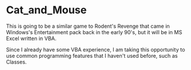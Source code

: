 # Cat_and_Mouse
This is going to be a similar game to Rodent's Revenge that came in Windows's Entertainment pack back in the early 90's, but it will be in MS Excel written in VBA. 

Since I already have some VBA experience, I am taking this opportunity to use common programming features that I haven't used before, such as Classes.